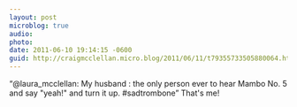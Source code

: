 ```yaml
---
layout: post
microblog: true
audio: 
photo: 
date: 2011-06-10 19:14:15 -0600
guid: http://craigmcclellan.micro.blog/2011/06/11/t79355733505880064.html
---
```

“@laura_mcclellan: My husband : the only person ever to hear Mambo No. 5 and say "yeah!" and turn it up. #sadtrombone” That's me!
